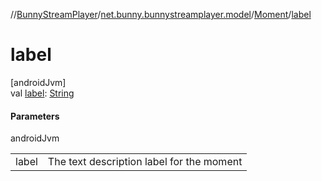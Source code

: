 //[BunnyStreamPlayer](../../../index.md)/[net.bunny.bunnystreamplayer.model](../index.md)/[Moment](index.md)/[label](label.md)

# label

[androidJvm]\
val [label](label.md): [String](https://kotlinlang.org/api/core/kotlin-stdlib/kotlin/-string/index.html)

#### Parameters

androidJvm

| | |
|---|---|
| label | The text description label for the moment |